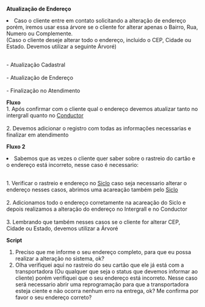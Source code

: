 **Atualização de Endereço**

<li>Caso o cliente entre em contato solicitando a alteração de endereço porém, iremos usar essa árvore se o cliente for alterar apenas o Bairro, Rua, Numero ou Complemente.</li>
(Caso o cliente deseje alterar todo o endereço, incluido o CEP, Cidade ou Estado. Devemos utilizar a seguinte Árvoré) 

<br> - Atualização Cadastral </br>
<br> - Atualização de Endereço </br>
<br> - Finalização no Atendimento</br>

**Fluxo**
<br>1. Após confirmar com o cliente qual o endereço devemos atualizar tanto no intergrall quanto no [Conductor](https://10.0.21.36:8002/PortalCDT/(S(vntyqu55llzshj45c15xj155))/Pages/Login/Login.aspx)</br>
<br>2. Devemos adicionar o registro com todas as informações necessarias e finalizar em atendimento</br>

**Fluxo 2**
<li>Sabemos que as vezes o cliente quer saber sobre o rastreio do cartão e o endereço está incorreto, nesse caso é necessario:</li>

<br>1. Verificar o rastreio e endereço no [Siclo](https://www.distribuicaoalfa.com.br/sistemas/index.php) caso seja necessario alterar o endereço nesses casos, abrimos uma acareação também pelo [Siclo](https://www.distribuicaoalfa.com.br/sistemas/index.php)</br>
<br>2. Adicionamos todo o endereço corretamente na acareação do Siclo e depois realizamos a alteração do endereço no Intergrall e no Conductor</br>
<br>3. Lembrando que também nesses casos se o cliente for alterar CEP, Cidade ou Estado, devemos utilizar a Árvoré</br>

**Script**
1. Preciso que me informe o seu endereço completo, para que eu possa realizar a alteração no sistema, ok?
2. Olha verifiquei aqui no rastreio do seu cartão que ele já está com a transportadora (Ou qualquer que seja o status que devemos informar ao cliente) porém verifiquei que o seu endereço está incorreto. 
Nesse caso será necessario abrir uma reprogramação para que a transportadora esteja ciente e não ocorra nenhum erro na entrega, ok? Me confirma por favor o seu endereço correto?
